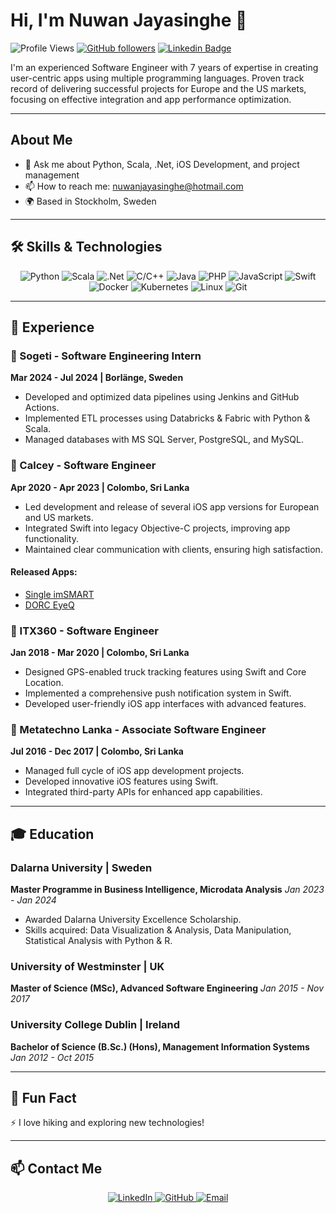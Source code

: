 # Hi, I'm Nuwan Jayasinghe 👋

![Profile Views](https://komarev.com/ghpvc/?username=NuwanJayasinghe&color=blueviolet&style=plastic)
[![GitHub followers](https://img.shields.io/github/followers/NuwanJayasinghe?label=Follow&style=social)](https://github.com/NuwanJayasinghe?tab=followers)
[![Linkedin Badge](https://img.shields.io/badge/-nuwanjayasinghe-blue?style=flat-square&logo=Linkedin&logoColor=white&link=https://www.linkedin.com/in/nuwanjayasinghe/)](https://www.linkedin.com/in/nuwanjayasinghe/)

I'm an experienced Software Engineer with 7 years of expertise in creating user-centric apps using multiple programming languages. Proven track record of delivering successful projects for Europe and the US markets, focusing on effective integration and app performance optimization.

---

## About Me

- 💬 Ask me about Python, Scala, .Net, iOS Development, and project management
- 📫 How to reach me: [nuwanjayasinghe@hotmail.com](mailto:nuwanjayasinghe@hotmail.com)
- 🌍 Based in Stockholm, Sweden

---

## 🛠️ Skills & Technologies

<p align="center">
  <img src="https://img.shields.io/badge/-Python-3776AB?style=flat&logo=python&logoColor=white" alt="Python"/>
  <img src="https://img.shields.io/badge/-Scala-DC322F?style=flat&logo=scala&logoColor=white" alt="Scala"/>
  <img src="https://img.shields.io/badge/-.Net-512BD4?style=flat&logo=dotnet&logoColor=white" alt=".Net"/>
  <img src="https://img.shields.io/badge/-C/C++-00599C?style=flat&logo=c&logoColor=white" alt="C/C++"/>
  <img src="https://img.shields.io/badge/-Java-007396?style=flat&logo=java&logoColor=white" alt="Java"/>
  <img src="https://img.shields.io/badge/-PHP-777BB4?style=flat&logo=php&logoColor=white" alt="PHP"/>
  <img src="https://img.shields.io/badge/-JavaScript-F7DF1E?style=flat&logo=javascript&logoColor=white" alt="JavaScript"/>
  <img src="https://img.shields.io/badge/-Swift-FA7343?style=flat&logo=swift&logoColor=white" alt="Swift"/>
  <img src="https://img.shields.io/badge/-Docker-2496ED?style=flat&logo=docker&logoColor=white" alt="Docker"/>
  <img src="https://img.shields.io/badge/-Kubernetes-326CE5?style=flat&logo=kubernetes&logoColor=white" alt="Kubernetes"/>
  <img src="https://img.shields.io/badge/-Linux-FCC624?style=flat&logo=linux&logoColor=white" alt="Linux"/>
  <img src="https://img.shields.io/badge/-Git-F05032?style=flat&logo=git&logoColor=white" alt="Git"/>
</p>

---

## 💼 Experience

### 📍 Sogeti - Software Engineering Intern
**Mar 2024 - Jul 2024 | Borlänge, Sweden**

- Developed and optimized data pipelines using Jenkins and GitHub Actions.
- Implemented ETL processes using Databricks & Fabric with Python & Scala.
- Managed databases with MS SQL Server, PostgreSQL, and MySQL.

### 📍 Calcey - Software Engineer
**Apr 2020 - Apr 2023 | Colombo, Sri Lanka**

- Led development and release of several iOS app versions for European and US markets.
- Integrated Swift into legacy Objective-C projects, improving app functionality.
- Maintained clear communication with clients, ensuring high satisfaction.

#### Released Apps:
- [Single imSMART](https://apps.apple.com/us/app/imsmart-sales-enablement/id1479515203)
- [DORC EyeQ](https://apps.apple.com/us/app/dorc-eyeq/id1469008557)

### 📍 ITX360 - Software Engineer
**Jan 2018 - Mar 2020 | Colombo, Sri Lanka**

- Designed GPS-enabled truck tracking features using Swift and Core Location.
- Implemented a comprehensive push notification system in Swift.
- Developed user-friendly iOS app interfaces with advanced features.

### 📍 Metatechno Lanka - Associate Software Engineer
**Jul 2016 - Dec 2017 | Colombo, Sri Lanka**

- Managed full cycle of iOS app development projects.
- Developed innovative iOS features using Swift.
- Integrated third-party APIs for enhanced app capabilities.

---

## 🎓 Education

### Dalarna University | Sweden
**Master Programme in Business Intelligence, Microdata Analysis**
*Jan 2023 - Jan 2024*

- Awarded Dalarna University Excellence Scholarship.
- Skills acquired: Data Visualization & Analysis, Data Manipulation, Statistical Analysis with Python & R.

### University of Westminster | UK
**Master of Science (MSc), Advanced Software Engineering**
*Jan 2015 - Nov 2017*

### University College Dublin | Ireland
**Bachelor of Science (B.Sc.) (Hons), Management Information Systems**
*Jan 2012 - Oct 2015*

---

## 🌟 Fun Fact

⚡ I love hiking and exploring new technologies!

---

## 📫 Contact Me

<p align="center">
  <a href="https://www.linkedin.com/in/nuwanjayasinghe">
    <img src="https://img.shields.io/badge/LinkedIn-0077B5?style=for-the-badge&logo=linkedin&logoColor=white" alt="LinkedIn"/>
  </a>
  <a href="https://github.com/NuwanJayasinghe">
    <img src="https://img.shields.io/badge/GitHub-181717?style=for-the-badge&logo=github&logoColor=white" alt="GitHub"/>
  </a>
  <a href="mailto:nuwanjayasinghe@hotmail.com">
    <img src="https://img.shields.io/badge/Email-D14836?style=for-the-badge&logo=gmail&logoColor=white" alt="Email"/>
  </a>
</p>




